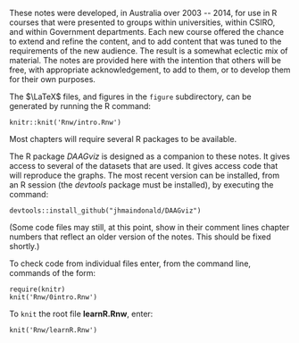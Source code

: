These notes were developed, in Australia over 2003 -- 2014, for use in R courses that were presented to groups within universities, within CSIRO, and within Government departments. Each new course offered the chance to extend and refine the content, and to add content that was tuned to the requirements of the new audience. The result is a somewhat eclectic mix of material. The notes are provided here with the intention that others will be free, with appropriate acknowledgement, to add to them, or to develop them for their own purposes.

The $\LaTeX\$ files, and figures in the `figure` subdirectory, can be generated by running the R command:
```
knitr::knit('Rnw/intro.Rnw')
```
Most chapters will require several R packages to be available. 

The R package _DAAGviz_ is designed as a companion to these notes.  It gives access to several of the datasets that are used. It gives access code that will reproduce the graphs.  The most recent version can be installed, from an R session (the _devtools_ package must be installed), by executing the command:
```
devtools::install_github("jhmaindonald/DAAGviz")
```
(Some code files may still, at this point, show in their comment lines chapter numbers that reflect an older version of the notes.  This should be fixed shortly.)

To check code from individual files enter, from the command line,
commands of the form:
```
require(knitr)
knit('Rnw/0intro.Rnw')
```

To `knit` the root file __learnR.Rnw__, enter:
```
knit('Rnw/learnR.Rnw')
```